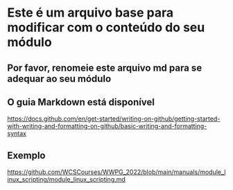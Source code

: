 # Este é um arquivo base para modificar com o conteúdo do seu módulo
## Por favor, renomeie este arquivo md para se adequar ao seu módulo

## O guia Markdown está disponível
https://docs.github.com/en/get-started/writing-on-github/getting-started-with-writing-and-formatting-on-github/basic-writing-and-formatting-syntax

## Exemplo
https://github.com/WCSCourses/WWPG_2022/blob/main/manuals/module_linux_scripting/module_linux_scripting.md
